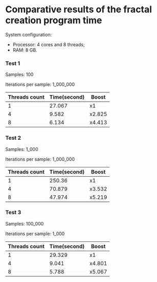 # Comparative results of the fractal creation program time

System configuration: 
    
- Processor: 4 cores and 8 threads;
- RAM: 8 GB.

### Test 1

Samples: 100

Iterations per sample: 1_000_000

| Threads count | Time(second) | Boost  |
|---------------|--------------|--------|
| 1             | 27.067       | x1     |
| 4             | 9.582        | x2.825 |
| 8             | 6.134        | x4.413 |

### Test 2

Samples: 1_000

Iterations per sample: 1_000_000

| Threads count | Time(second) | Boost  |
|---------------|--------------|--------|
| 1             | 250.36       | x1     |
| 4             | 70.879       | x3.532 |
| 8             | 47.974       | x5.219 |

### Test 3

Samples: 100_000

Iterations per sample: 1_000

| Threads count | Time(second) | Boost  |
|---------------|--------------|--------|
| 1             | 29.329       | x1     |
| 4             | 9.041        | x4.801 |
| 8             | 5.788        | x5.067 |
